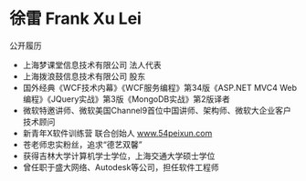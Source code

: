# 徐雷 Frank Xu Lei

公开履历

- 上海梦课堂信息技术有限公司 法人代表
- 上海拨浪鼓信息技术有限公司 股东
- 国外经典《WCF技术内幕》《WCF服务编程》第34版《ASP.NET MVC4 Web编程》《JQuery实战》第3版《MongoDB实战》第2版译者
- 微软特邀讲师、微软美国Channel9首位中国讲师、架构师、微软大企业客户技术顾问 
- 新青年X软件训练营 联合创始人 www.54peixun.com
- 苍老师忠实粉丝，追求“德艺双馨”
- 获得吉林大学计算机学士学位，上海交通大学硕士学位
- 曾任职于盛大网络、Autodesk等公司，担任软件工程师

